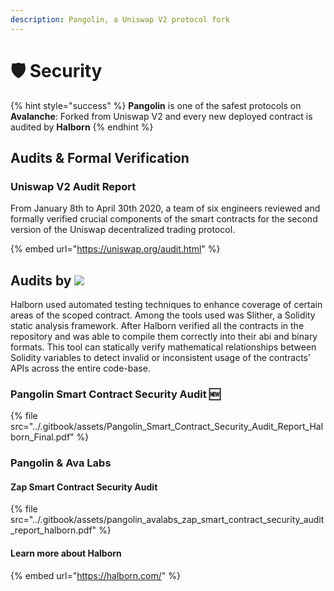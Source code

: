 ```yaml
---
description: Pangolin, a Uniswap V2 protocol fork
---
```


# 🛡 Security

{% hint style="success" %}
**Pangolin** is one of the safest protocols on **Avalanche**: Forked from Uniswap V2 and every new deployed contract is audited by **Halborn**
{% endhint %}

## Audits & Formal Verification

### Uniswap V2 Audit Report

From January 8th to April 30th 2020, a team of six engineers reviewed and formally verified crucial components of the smart contracts for the second version of the Uniswap decentralized trading protocol.

{% embed url="https://uniswap.org/audit.html" %}

## Audits by ![](https://halborn.com/wp-content/uploads/2020/09/halborn\_logo.svg)

Halborn used automated testing techniques to enhance coverage of certain areas of the scoped contract. Among the tools used was Slither, a Solidity static analysis framework. After Halborn verified all the contracts in the repository and was able to compile them correctly into their abi and binary formats. This tool can statically verify mathematical relationships between Solidity variables to detect invalid or inconsistent usage of the contracts’ APIs across the entire code-base.

### Pangolin Smart Contract Security Audit :new:

{% file src="../.gitbook/assets/Pangolin_Smart_Contract_Security_Audit_Report_Halborn_Final.pdf" %}

### Pangolin & Ava Labs

#### Zap Smart Contract Security Audit

{% file src="../.gitbook/assets/pangolin_avalabs_zap_smart_contract_security_audit_report_halborn.pdf" %}

#### Learn more about Halborn

{% embed url="https://halborn.com/" %}
